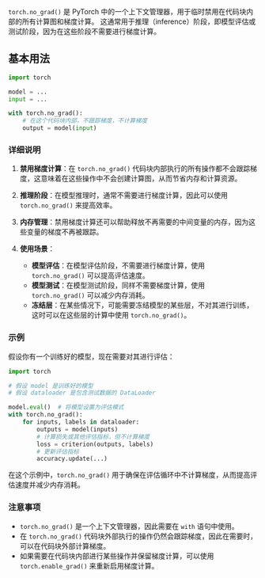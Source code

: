 `torch.no_grad()` 是 PyTorch 中的一个上下文管理器，用于临时禁用在代码块内部的所有计算图和梯度计算。
这通常用于推理（inference）阶段，即模型评估或测试阶段，因为在这些阶段不需要进行梯度计算。

## 基本用法

```python
import torch

model = ...
input = ...

with torch.no_grad():
    # 在这个代码块内部，不跟踪梯度，不计算梯度
    output = model(input)
```

### 详细说明

1. **禁用梯度计算**：在 `torch.no_grad()` 代码块内部执行的所有操作都不会跟踪梯度，这意味着在这些操作中不会创建计算图，从而节省内存和计算资源。

2. **推理阶段**：在模型推理时，通常不需要进行梯度计算，因此可以使用 `torch.no_grad()` 来提高效率。

3. **内存管理**：禁用梯度计算还可以帮助释放不再需要的中间变量的内存，因为这些变量的梯度不再被跟踪。

4. **使用场景**：
   - **模型评估**：在模型评估阶段，不需要进行梯度计算，使用 `torch.no_grad()` 可以提高评估速度。
   - **模型测试**：在模型测试阶段，同样不需要梯度计算，使用 `torch.no_grad()` 可以减少内存消耗。
   - **冻结层**：在某些情况下，可能需要冻结模型的某些层，不对其进行训练，这时可以在这些层的计算中使用 `torch.no_grad()`。

### 示例

假设你有一个训练好的模型，现在需要对其进行评估：

```python
import torch

# 假设 model 是训练好的模型
# 假设 dataloader 是包含测试数据的 DataLoader

model.eval()  # 将模型设置为评估模式
with torch.no_grad():
    for inputs, labels in dataloader:
        outputs = model(inputs)
        # 计算损失或其他评估指标，但不计算梯度
        loss = criterion(outputs, labels)
        # 更新评估指标
        accuracy.update(...)
```

在这个示例中，`torch.no_grad()` 用于确保在评估循环中不计算梯度，从而提高评估速度并减少内存消耗。

### 注意事项

- `torch.no_grad()` 是一个上下文管理器，因此需要在 `with` 语句中使用。
- 在 `torch.no_grad()` 代码块外部执行的操作仍然会跟踪梯度，因此在需要时，可以在代码块外部计算梯度。
- 如果需要在代码块内部进行某些操作并保留梯度计算，可以使用 `torch.enable_grad()` 来重新启用梯度计算。
